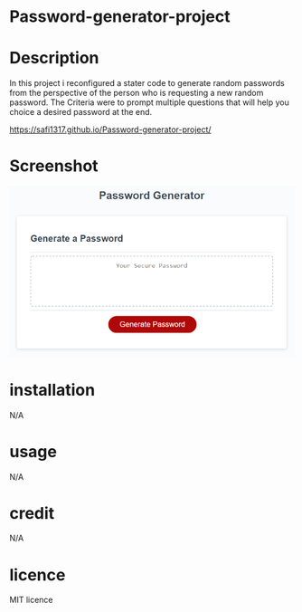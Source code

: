 # Password-generator-project
# Description
In this project i reconfigured a stater code to generate random passwords from the perspective of the person who is requesting a new random password. The Criteria were to prompt multiple questions that will help you choice a desired password at the end.

 https://safi1317.github.io/Password-generator-project/
# Screenshot

![screenshot of Portfolio](./Assets/Password.png)

 # installation
 N/A

 # usage
 N/A
 # credit
 N/A
 # licence
 MIT licence
  

